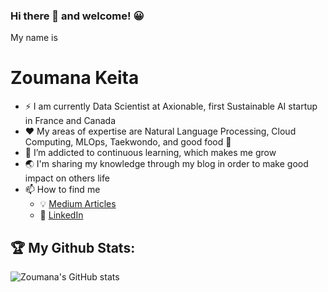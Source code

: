 ### Hi there 👋 and welcome! 😀 
My name is 
# Zoumana Keita

- ⚡ I am currently Data Scientist at Axionable, first Sustainable AI startup in France and Canada
- ❤️ My areas of expertise are Natural Language Processing, Cloud Computing, MLOps, Taekwondo, and good food 🥘 
- 🌱 I’m addicted to continuous learning, which makes me grow
- 🌏 I'm sharing my knowledge through my blog in order to make good impact on others life
- 📫 How to find me
  - 💡 [Medium Articles](https://zoumanakeita.medium.com/)
  - 🏢 [LinkedIn](https://www.linkedin.com/in/zoumana-keita/)

## 🏆 My Github Stats:
![Zoumana's GitHub stats](https://github-readme-stats.vercel.app/api?username=keitazoumana&hide_title=true&count_private=true&show_icons=true&theme=tokyonight)



